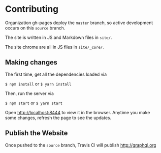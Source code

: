 # Contributing

Organization gh-pages deploy the `master` branch, so active development occurs
on this `source` branch.

The site is written in JS and Markdown files in `site/`.

The site chrome are all in JS files in `site/_core/`.

## Making changes

The first time, get all the dependencies loaded via

`$ npm install` or `$ yarn install`

Then, run the server via

`$ npm start` or `$ yarn start`

Open [http://localhost:8444](http://localhost:8444) to view it in the browser.
Anytime you make some changes, refresh the page to see the updates.

## Publish the Website

Once pushed to the `source` branch, Travis CI will publish http://graphql.org
